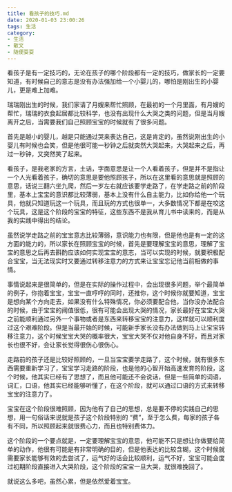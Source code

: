 ```yaml
---
title: 看孩子的技巧.md
date: 2020-01-03 23:00:26
tags: 生活
category: 
- 生活
- 散文
- 随便耍耍
---
```


看孩子是有一定技巧的，无论在孩子的哪个阶段都有一定的技巧，做家长的一定要知道，有时候自己的意志是没有办法强加给一个小婴儿的，哪怕是刚出生的小婴儿，更是难上加难。

瑞瑞刚出生的时候，我们家请了月嫂来帮忙照顾，在最初的一个月里面，有月嫂的帮忙，瑞瑞的衣食起居都比较科学，也没有出现什么大哭之类的问题，但是当月嫂离开之后，当需要我们自己照顾宝宝的时候就有了很多问题。

首先是越小的婴儿，越是只能通过哭来表达自己，这是肯定的，虽然说刚出生的小婴儿有时候也会笑，但是他很可能一秒钟之后就突然大哭起来，大哭起来之后，再过一秒钟，又突然笑了起来。

看孩子，是我老家的方言，土话，字面意思是让一个人看着孩子，但是并不是指让一个人光看着孩子，确切的意思是要他照顾孩子，所以在这里看的意思就是照顾的意思，话说三翻六坐九爬，然后一岁左右就应该要学走路了，在学走路之前的阶段里，基本上宝宝的意识都比较薄弱，基本上没有什么自主能力，比如你给他一个玩具，他就只知道玩这一个玩具，而且玩的方式也很单一，大多数情况下都是在咬这个玩具，这是这个阶段的宝宝的特征，这些东西不是我从育儿书中读来的，而是从我的实践中得出的结论。

虽然说学走路之前的宝宝意志比较薄弱，意识能力也有限，但是他也是有一定的这方面的能力的，所以家长在照顾宝宝的时候，首先是要理解宝宝的意思，理解了宝宝的意思之后再去斟酌应该如何实现宝宝的意志，当可以实现的时候，就要积极配合宝宝，当无法现实时又要通过转移注意力的方式来让宝宝忘记他当前相做的事情。

事情说起来是很简单的，但是在实际的操作过程中，会出现很多问题，举个最简单的例子，你抱着宝宝，宝宝一直哼哼的同时，还推你，这个时候你就要知道，宝宝是想向某个方向走去，如果没有什么特殊情况，你必须要配合他，当你没办法配合的时候，由于宝宝的阈值很低，很有可能会出现大哭的情况，家长最好在宝宝大哭之前能顺利通过另外一个事物或者是东西来转移宝宝的注意力，这样就可以顺利度过这个艰难阶段。但是当最开始的时候，可能新手家长没有办法做到马上让宝宝转移注意力，这个时候宝宝大哭的概率很大，宝宝大哭不仅对他自身不好，而且对家长也很不好，会让家长觉得很伤心很伤心。

走路前的孩子还是比较好照顾的，一旦当宝宝要学走路了，这个时候，就有很多东西需要重新学习了，宝宝学习走路的阶段，也是他的心智开始高速发育的阶段，这个时候，他其实已经有了思想了，而且他可能还不会说话，但是一些简单的词语，词汇，口语，他其实已经能够听懂了，在这个阶段，就可以通过口语的方式来转移宝宝的注意力了。

宝宝在这个阶段很难照顾，因为他有了自己的思想，总是要不停的实践自己的思想，用一句俗话来说就是孩子这个阶段特别的 “费”，至于怎么费，每家的孩子各有不同，所以照顾起来就很费心力，而且也特别费体力。

这个阶段的一个要点就是，一定要理解宝宝的意思，他可能不只是想让你做要给简单的动作，他很有可能是有非常明确的目的，但是他表达的比较含糊，这个时候就需要家长能够有效的去尝试了，运气好的话会比较顺利，运气不好，宝宝可能会度过初期阶段直接进入大哭阶段，这个阶段的宝宝一旦大哭，就很难挽回了。

就说这么多吧，虽然心累，但是依然爱着宝宝。